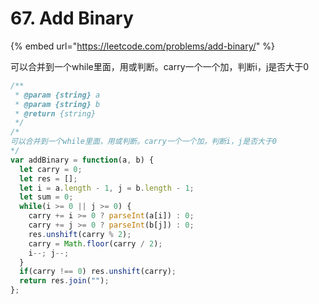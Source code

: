# 67. Add Binary

{% embed url="https://leetcode.com/problems/add-binary/" %}

可以合并到一个while里面，用或判断。carry一个一个加，判断i，j是否大于0

```javascript
/**
 * @param {string} a
 * @param {string} b
 * @return {string}
 */
/*
可以合并到一个while里面，用或判断。carry一个一个加，判断i，j是否大于0
*/
var addBinary = function(a, b) {
  let carry = 0;
  let res = [];
  let i = a.length - 1, j = b.length - 1;
  let sum = 0;
  while(i >= 0 || j >= 0) {
    carry += i >= 0 ? parseInt(a[i]) : 0;
    carry += j >= 0 ? parseInt(b[j]) : 0;
    res.unshift(carry % 2);
    carry = Math.floor(carry / 2);
    i--; j--;
  }
  if(carry !== 0) res.unshift(carry);
  return res.join("");
};
```

